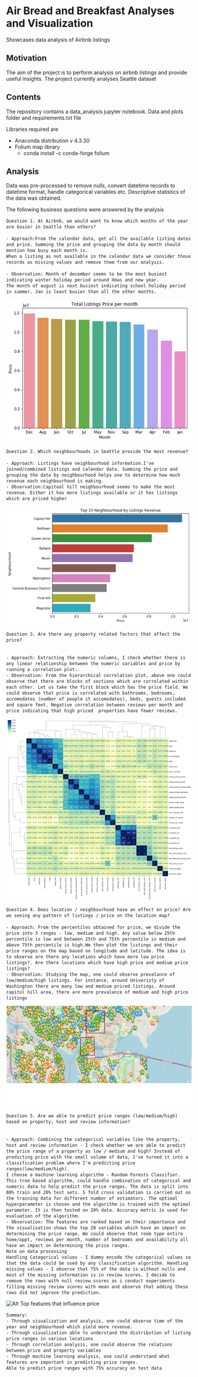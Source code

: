 # Air Bread and Breakfast Analyses and Visualization
Showcases data analysis of Airbnb listings


## Motivation
The aim of the project is to perform analysis on airbnb listings and provide useful insights.
The project currently analyses Seattle dataset

## Contents
The repository contains a data_analysis jupyter notebook. Data and plots folder and requirements.txt file


Libraries required are
- Anaconda distribution v 4.3.30
- Folium map library
	- conda install -c conda-forge folium


## Analysis

Data was pre-processed to remove nulls, convert datetime records to datetime format, handle categorical variables etc.
Descriptive statistics of the data was obtained.

The following business questions were answered by the analysis


```
Question 1. At Airbnb, we would want to know which months of the year are busier in Seattle than others?

- Approach:From the calendar data, get all the available listing dates and price. Summing the price and grouping the data by month should mention how busy each month is.
When a listing as not available in the calendar data we consider those records as missing values and remove them from our analysis.

- Observation: Month of december seems to be the most busiest indicating winter holiday period around Xmas and new year. 
The month of august is next busiest indicating school holiday period in summer. Jan is least busier than all the other months.
```
![Alt Total_Listings_Price_per_month](plots/Total_Listings_Price_per_month.png)


```		
Question 2. Which neighbourhoods in Seattle provide the most revenue?

- Approach: Listings have neighbourhood information.I've joined/combined listings and calendar data. Summing the price and grouping the data by neighbourhood helps one to determine how much revenue each neighbourhood is making.
- Observation:Capitoal hill neighbourhood seems to make the most revenue. Either it has more listings available or it has listings which are priced higher

```
![Alt Top_10_neighbourhood_by_listings_revenue](plots/Top_10_neighbourhood_by_listings_revenue.png)

```
Question 3. Are there any property related factors that affect the price?


- Approach: Extracting the numeric columns, I check whether there is any linear relationship between the numeric variables and price by running a correlation plot.
- Observation: From the hierarchical correlation plot, above one could observe that there are blocks of sections which are correlated within each other. Let us take the first block which has the price field. We could observe that price is correlated with bathrooms, bedrooms, accomodates (number of people it accomodates), beds, guests included and square feet. Negative correlation between reviews per month and price indicating that high priced  properties have fewer reviews.
```
![Alt Correlation plot Price and property Variables](plots/Corr_plot_Price_and_Property_Variables.png)

```
Question 4. Does location / neighbourhood have an effect on price? Are we seeing any pattern of listings / price on the location map?

- Approach: From the percentiles obtained for price, we divide the price into 3 ranges - low, medium and high. Any value below 25th percentile is low and between 25th and 75th percentile is medium and above 75th percentile is high.We then plot the listings and their price ranges on the map based on longitude and latitude. The idea is to observe are there any locations which have more low price listings?. Are there locations which have high price and medium price listings?
- Observation: Studying the map, one could observe prevalance of low/medium/high listings. For instance, around Univeristy of Washington there are many low and medium priced listings. Around capitol hill area, there are more prevalance of medium and high price listings

```
![Alt Seattle location and Price Ranges](plots/Seattle_Price_on_Map1.png)

```
Question 5. Are we able to predict price ranges (low/medium/high) based on property, host and review information?


- Approach: Combining the categorical variables like the property, host and review information - I check whether we are able to predict the price range of a property as low / medium and high? Instead of predicting price with the small volume of data, I've turned it into a classification problem where I'm predicting price ranges(low/medium/high). 
I choose a machine learning algorithm - Random Forests Classifier. This tree based algorithm, could handle combination of categorical and numeric data to help predict the price ranges. The data is split into 80% train and 20% test sets. 5 fold cross validation is carried out on the training data for different number of estimators. The optimal hyperparameter is chosen and the algorithm is trained with the optimal parameter. It is then tested on 20% data. Accuracy metric is used for evaluation of the algorithm.
- Observation: The features are ranked based on their importance and the visualisation shows the top 20 variables which have an impact on determining the price range. We could observe that room type entire home/appt, reviews per month, number of bedrooms and availability all have an impact on determining the price ranges.
Note on data processing
Handling Categorical values - I dummy encode the categorical values so that the data could be used by any classification algorithm. Handling missing values - I observe that 75% of the data is without nulls and most of the missing information is in review scores. I decide to remove the rows with null review scores as i conduct experiments filling missing review scores with mean and observe that adding these rows did not improve the prediction.

```
![Alt Top features that influence price](/plots/Top_20_features_price_ranges.png)
```
Summary:
- Through visualization and analysis, one could observe time of the year and neighbourhood which yield more revenue.
- Through visualization able to understand the distribution of listing price ranges in various locations
- Through correlation analysis, one could observe the relations between price and property variables
- Through machine learning analysis, one could understand what features are important in predicting price ranges. 
Able to predict price ranges with 75% accuracy on test data
```
